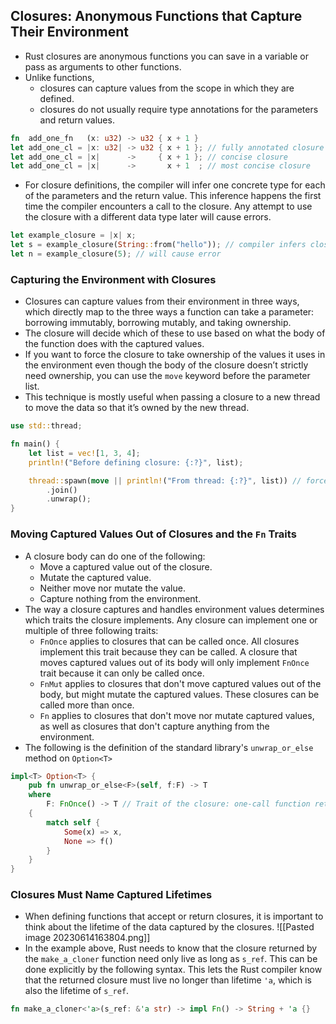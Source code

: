 ## Closures: Anonymous Functions that Capture Their Environment
- Rust closures are anonymous functions you can save in a variable or pass as arguments to other functions.
- Unlike functions, 
	- closures can capture values from the scope in which they are defined.
	- closures do not usually require type annotations for the parameters and return values.
```rust
fn  add_one_fn   (x: u32) -> u32 { x + 1 }
let add_one_cl = |x: u32| -> u32 { x + 1 }; // fully annotated closure
let add_one_cl = |x|      ->     { x + 1 }; // concise closure
let add_one_cl = |x|      ->       x + 1  ; // most concise closure
```

- For closure definitions, the compiler will infer one concrete type for each of the parameters and the return value. This inference happens the first time the compiler encounters a call to the closure. Any attempt to use the closure with a different data type later will cause errors.
```rust
let example_closure = |x| x;
let s = example_closure(String::from("hello")); // compiler infers closure types
let n = example_closure(5); // will cause error
```

### Capturing the Environment with Closures
- Closures can capture values from their environment in three ways, which directly map to the three ways a function can take a parameter: borrowing immutably, borrowing mutably, and taking ownership. 
- The closure will decide which of these to use based on what the body of the function does with the captured values.
- If you want to force the closure to take ownership of the values it uses in the environment even though the body of the closure doesn’t strictly need ownership, you can use the `move` keyword before the parameter list.
- This technique is mostly useful when passing a closure to a new thread to move the data so that it’s owned by the new thread.
```rust
use std::thread;

fn main() {
	let list = vec![1, 3, 4];
	println!("Before defining closure: {:?}", list);

	thread::spawn(move || println!("From thread: {:?}", list)) // force move
		.join()
		.unwrap();
}
```

### Moving Captured Values Out of Closures and the `Fn` Traits
- A closure body can do one of the following:
	- Move a captured value out of the closure.
	- Mutate the captured value.
	- Neither move nor mutate the value.
	- Capture nothing from the environment.
- The way a closure captures and handles environment values determines which traits the closure implements. Any closure can implement one or multiple of three following traits:
	- `FnOnce` applies to closures that can be called once. All closures implement this trait because they can be called. A closure that moves captured values out of its body will only implement `FnOnce` trait because it can only be called once.
	- `FnMut` applies to closures that don't move captured values out of the body, but might mutate the captured values. These closures can be called more than once.
	- `Fn` applies to closures that don't move nor mutate captured values, as well as closures that don't capture anything from the environment.
- The following is the definition of the standard library's `unwrap_or_else` method on `Option<T>`
```rust
impl<T> Option<T> {
	pub fn unwrap_or_else<F>(self, f:F) -> T
	where
		F: FnOnce() -> T // Trait of the closure: one-call function returning T
	{
		match self {
			Some(x) => x,
			None => f()
		}
	}
}
```

### Closures Must Name Captured Lifetimes
- When defining functions that accept or return closures, it is important to think about the lifetime of the data captured by the closures. 
![[Pasted image 20230614163804.png]]
- In the example above, Rust needs to know that the closure returned by the `make_a_cloner` function need only live as long as `s_ref`. This can be done explicitly by the following syntax. This lets the Rust compiler know that the returned closure must live no longer than lifetime `'a`, which is also the lifetime of `s_ref`.
```rust
fn make_a_cloner<'a>(s_ref: &'a str) -> impl Fn() -> String + 'a {}
```